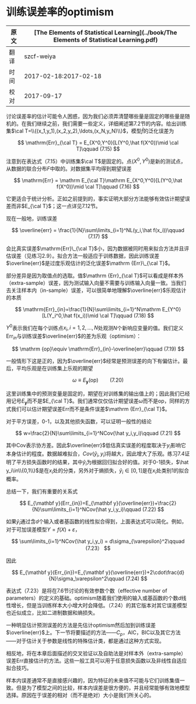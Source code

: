 # 训练误差率的optimism

| 原文   | [The Elements of Statistical Learning](../book/The Elements of Statistical Learning.pdf) |
| ---- | ---------------------------------------- |
| 翻译   | szcf-weiya                               |
| 时间   | 2017-02-18:2017-02-18                    |
|校对|2017-09-17|

讨论误差率的估计可能令人困惑，因为我们必须弄清楚哪些量是固定的哪些量是随机的。在我们继续之前，我们需要一些定义，详细阐述第7.2节的内容。给出训练集$\cal T=\\{(x_1,y_1),(x_2,y_2),\ldots,(x_N,y_N)\\}$，模型$\hat f$的泛化误差为

$$
\mathrm{Err}_{\cal T} = E_{X^0,Y^0}[L(Y^0,\hat f(X^0))\mid \cal T]\qquad (7.15)
$$

注意到在表达式（7.15）中训练集$\cal T$是固定的。点$(X^0,Y^0)$是新的测试点，从数据的联合分布$F$中取的。对数据集平均得到期望误差

$$
\mathrm{Err} = \mathrm E_{\cal T}\mathrm E_{X^0,Y^0}[L(Y^0,\hat f(X^0))\mid \cal T]\qquad (7.16)
$$

它更适合于统计分析。正如之前提到的，事实证明大部分方法能够有效估计期望误差而非$E_{\cal T}$；这一点详见7.12节。

现在一般地，训练误差

$$
\overline{err} = \frac{1}{N}\sum\limits_{i=1}^NL(y_i,\hat f(x_i))\qquad (7.17)
$$

会比真实误差$\mathrm{Err}\_{\cal T}$小，因为数据被同时用来拟合方法并且评估误差（见练习2.9）。拟合方法一般适应于训练数据，因此训练误差$\overline{err}$是过度乐观估计的泛化误差$\mathrm {Err}\_{\cal T}$。

部分差异是因为取值点的选取。值$\mathrm {Err}_{\cal T}$可以看成是样本外（extra-sample）误差，因为测试输入向量不需要与训练输入向量一致。当我们去关注样本内（in-sample）误差，可以很简单地理解$\overline{err}$乐观估计的本质

$$
\mathrm{Err}_{in}=\frac{1}{N}\sum\limits_{i=1}^N\mathrm E_{Y^0}[L(Y_i^0,\hat f(x_i))\mid \cal T]\qquad (7.18)
$$

$Y^0$表示我们在每个训练点$x_i,i=1,2,\ldots,N$处观测$N$个新响应变量的值。我们定义$\mathrm{Err}_{in}$与训练误差$\overline{err}$的差为乐观（optimism）：

$$
\mathrm {op}\equiv \mathrm{Err}_{in}-\overline{err}\qquad (7.19)
$$

一般情形下这是正的，因为$\overline{err}$经常是预测误差的向下有偏估计。最后，平均乐观是在训练集上乐观的期望

$$
\omega \equiv E_{\mathbf y}(\mathrm{op})\qquad (7.20)
$$

这里训练集中的预测变量是固定的，期望在对训练集的输出值上的；因此我们已经用记号$E_{\mathbf y}$而不是$E_{\cal T}$。我们通常仅仅估计期望误差$\omega$而不是op，同样的方式我们可以估计期望误差Err而不是条件误差$\mathrm {Err}_{\cal T}$。

对于平方误差，0-1，以及其他损失函数，可以证明一般性的结论

$$
w=\frac{2}{N}\sum\limits_{i=1}^NCov(\hat y_i,y_i)\qquad (7.21)
$$

其中Cov表示协方差。因此$\overline{err}$低估真实误差的程度取决于$y_i$影响它本身估计的程度。数据越难拟合，$Cov(\hat y_i,y_i)$将越大，因此增大了乐观。练习7.4证明了平方损失函数时的结果，其中$\hat y_i$为根据回归拟合好的值。对于0-1损失，$\hat y_i\in\\{0,1\\}$是在$x_i$处的分类，另外对于熵损失，$\hat y_i\in[0,1]$是在$x_i$处类别1的拟合概率。

总结一下，我们有重要的关系式

$$
E_{\mathbf y}(Err_{in})=E_{\mathbf y}(\overline{err})+\frac{2}{N}\sum\limits_{i=1}^NCov(\hat y_i,y_i)\qquad (7.22)
$$

如果$\hat y_i$通过含$d$个输入或者基函数的线性拟合得到，上面表达式可以简化。例如，对于可加误差模型$Y=f(X)+\varepsilon$，

$$
\sum\limits_{i=1}^NCov(\hat y_i,y_i) = d\sigma_{\varepsilon}^2\qquad (7.23）
$$

因此

$$
E_{\mathbf y}(Err_{in})=E_{\mathbf y}(\overline{err})+2\cdot\frac{d}{N}\sigma_\varepsilon^2\qquad (7.24)
$$

表达式（7.23）是将在7.6节讨论的有效参数个数（effective number of parameters）的定义的基础。optimism随着我们使用的输入或基函数的个数$d$线性增长，但是当训练样本大小增大时会降低。（7.24）的其它版本对其它误差模型也近似成立，比如二进制数据和熵损失。

一种明显估计预测误差的方法是先估计optimism然后加到训练误差$\overline{err}$上。下一节将要描述的方法——$C_p$，AIC，BIC以及其它方法——对于估计关于参数是线性的特殊估计类，都是通过这种方式实现。

相反地，将在本章后面描述的交叉验证以及自助法是对样本外（extra-sample）误差Err直接估计的方法。这些一般工具可以用于任意损失函数以及非线性自适应拟合技巧。

样本内误差通常不是直接感兴趣的，因为特征的未来值不可能与它们训练集值一致。但是为了模型之间的比较，样本内误差是很方便的，并且经常能够有效地模型选择。原因在于误差的相对（而不是绝对）大小是我们所关心的。
